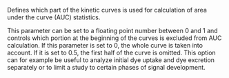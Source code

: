 Defines which part of the kinetic curves is used for calculation of area under the curve (AUC) statistics. 

This parameter can be set to a floating point number between 0 and 1 and controls which portion at the beginning of the curves is excluded from AUC calculation. If this parameter is set to 0, the whole curve is taken into account. If it is set to 0.5, the first half of the curve is omitted. This option can for example be useful to analyze initial dye uptake and dye excretion separately or to limit a study to certain phases of signal development.